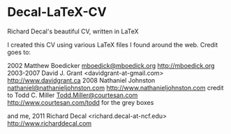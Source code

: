 # Decal-LaTeX-CV
Richard Decal's beautiful CV, written in LaTeX

I created this CV using various LaTeX files I found around the web. Credit goes to:

2002 Matthew Boedicker <mboedick@mboedick.org> http://mboedick.org
2003-2007 David J. Grant <davidgrant-at-gmail.com> http://www.davidgrant.ca
2008 Nathaniel Johnston <nathaniel@nathanieljohnston.com> http://www.nathanieljohnston.com
credit to Todd C. Miller <Todd.Miller@courtesan.com> http://www.courtesan.com/todd for the grey boxes

and me, 
2011 Richard Decal <richard.decal-at-ncf.edu> http://www.richarddecal.com
